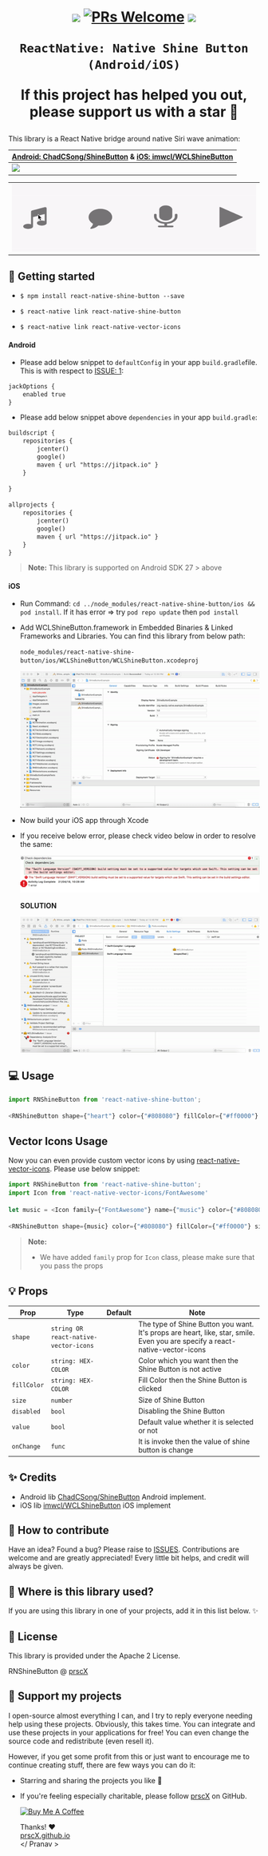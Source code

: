 <h1 align="center">

<p align="center">
  <a href="https://www.npmjs.com/package/react-native-shine-button"><img src="http://img.shields.io/npm/v/react-native-shine-button.svg?style=flat" /></a>
  <a href="https://github.com/prscX/react-native-shine-button/pulls"><img alt="PRs Welcome" src="https://img.shields.io/badge/PRs-welcome-brightgreen.svg" /></a>
  <a href="https://github.com/prscX/react-native-shine-button#License"><img src="https://img.shields.io/npm/l/react-native-shine-button.svg?style=flat" /></a>
</p>


    ReactNative: Native Shine Button (Android/iOS)

If this project has helped you out, please support us with a star 🌟
</h1>

This library is a React Native bridge around native Siri wave animation:


| **[Android: ChadCSong/ShineButton](https://github.com/ChadCSong/ShineButton) & [iOS: imwcl/WCLShineButton](https://github.com/imwcl/WCLShineButton)**             |
| ----------------- |
| <img src="https://raw.githubusercontent.com/ChadCSong/ShineButton/master/demo_shine_others.gif" />                  |

|              |
| ----------------- |
| <img src="./assets/hero.gif" />                  |



## 📖 Getting started

- `$ npm install react-native-shine-button --save`

- `$ react-native link react-native-shine-button`

- `$ react-native link react-native-vector-icons`


#### Android

- Please add below snippet to `defaultConfig` in your app `build.gradle`file. This is with respect to [ISSUE: 1](https://github.com/prscX/react-native-shine-button/issues/1):

```
jackOptions {
    enabled true
}
```

- Please add below snippet above `dependencies` in your app `build.gradle`:

```
buildscript {
    repositories {
        jcenter()
        google()
        maven { url "https://jitpack.io" }
    }

}

allprojects {
    repositories {
        jcenter()
        google()
        maven { url "https://jitpack.io" }
    }
}
```
> **Note:** This library is supported on Android SDK 27 > above


#### iOS
- Run Command: `cd ../node_modules/react-native-shine-button/ios && pod install`. If it has error => try `pod repo update` then `pod install`

- Add WCLShineButton.framework in Embedded Binaries & Linked Frameworks and Libraries. You can find this library from below path:

    `node_modules/react-native-shine-button/ios/WCLShineButton/WCLShineButton.xcodeproj`

    <img src="assets/setup.gif" />

- Now build your iOS app through Xcode

- If you receive below error, please check video below in order to resolve the same:

    <img src="./assets/swift-error.png" />

    **SOLUTION**

    <img src="./assets/swift-error.gif" />


## 💻 Usage

```javascript
import RNShineButton from 'react-native-shine-button';

<RNShineButton shape={"heart"} color={"#808080"} fillColor={"#ff0000"} size={100} />

```


## Vector Icons Usage
Now you can even provide custom vector icons by using [react-native-vector-icons](https://github.com/oblador/react-native-vector-icons). Please use below snippet:

```javascript
import RNShineButton from 'react-native-shine-button';
import Icon from 'react-native-vector-icons/FontAwesome'

let music = <Icon family={"FontAwesome"} name={"music"} color={"#808080"} />;

<RNShineButton shape={music} color={"#808080"} fillColor={"#ff0000"} size={100} />

```

> **Note:**
> - We have added `family` prop for `Icon` class, please make sure that you pass the props



## 💡 Props


| Prop              | Type       | Default | Note                                                                                                       |
| ----------------- | ---------- | ------- | ---------------------------------------------------------------------------------------------------------- |
| `shape`           | `string OR react-native-vector-icons`     |         | The type of Shine Button you want. It's props are heart, like, star, smile. Even you are specify a react-native-vector-icons |
| `color`       | `string: HEX-COLOR`     |         | Color which you want then the Shine Button is not active                                                            |
| `fillColor`     | `string: HEX-COLOR` |         | Fill Color then the Shine Button is clicked                                                      |
| `size` | `number` |         | Size of Shine Button                                                   |  |
| `disabled`    | `bool`     |         | Disabling the Shine Button                                        |  |
| `value`      | `bool`     |         | Default value whether it is selected or not
| `onChange`      | `func`     |         | It is invoke then the value of shine button is change


## ✨ Credits

- Android lib [ChadCSong/ShineButton](https://github.com/ChadCSong/ShineButton) Android implement. 
- iOS lib [imwcl/WCLShineButton](https://github.com/imwcl/WCLShineButton) iOS implement

## 🤔 How to contribute
Have an idea? Found a bug? Please raise to [ISSUES](https://github.com/prscX/react-native-bottom-action-sheet/issues).
Contributions are welcome and are greatly appreciated! Every little bit helps, and credit will always be given.

## 💫 Where is this library used?
If you are using this library in one of your projects, add it in this list below. ✨


## 📜 License
This library is provided under the Apache 2 License.

RNShineButton @ [prscX](https://github.com/prscX)

## 💖 Support my projects
I open-source almost everything I can, and I try to reply everyone needing help using these projects. Obviously, this takes time. You can integrate and use these projects in your applications for free! You can even change the source code and redistribute (even resell it).

However, if you get some profit from this or just want to encourage me to continue creating stuff, there are few ways you can do it:
* Starring and sharing the projects you like 🚀
* If you're feeling especially charitable, please follow [prscX](https://github.com/prscX) on GitHub.

  <a href="https://www.buymeacoffee.com/prscX" target="_blank"><img src="https://www.buymeacoffee.com/assets/img/custom_images/orange_img.png" alt="Buy Me A Coffee" style="height: auto !important;width: auto !important;" ></a>

  Thanks! ❤️
  <br/>
  [prscX.github.io](https://prscx.github.io)
  <br/>
  </ Pranav >